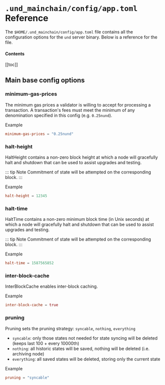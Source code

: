 # `.und_mainchain/config/app.toml` Reference

The `$HOME/.und_mainchain/config/app.toml` file contains all the configuration options for the `und` server binary. Below is a reference for the file.

#### Contents

[[toc]]

## Main base config options

### minimum-gas-prices

The minimum gas prices a validator is willing to accept for processing a transaction. A transaction's fees must meet the minimum of any denomination specified in this config (e.g. `0.25nund`).

Example

```toml
minimum-gas-prices = "0.25nund"
```

### halt-height

HaltHeight contains a non-zero block height at which a node will gracefully halt and shutdown that can be used to assist upgrades and testing.

::: tip Note
Commitment of state will be attempted on the corresponding block.
:::

Example

```toml
halt-height = 12345
```

### halt-time

HaltTime contains a non-zero minimum block time (in Unix seconds) at which a node will gracefully halt and shutdown that can be used to assist upgrades and testing.

::: tip Note
Commitment of state will be attempted on the corresponding block.
:::

Example

```toml
halt-time = 1587565852
```

### inter-block-cache

InterBlockCache enables inter-block caching.

Example

```toml
inter-block-cache = true
```

### pruning

Pruning sets the pruning strategy: `syncable`, `nothing`, `everything`

- `syncable`: only those states not needed for state syncing will be deleted (keeps last 100 + every 10000th)
- `nothing`: all historic states will be saved, nothing will be deleted (i.e. archiving node)
- `everything`: all saved states will be deleted, storing only the current state

Example

```toml
pruning = "syncable"
```
